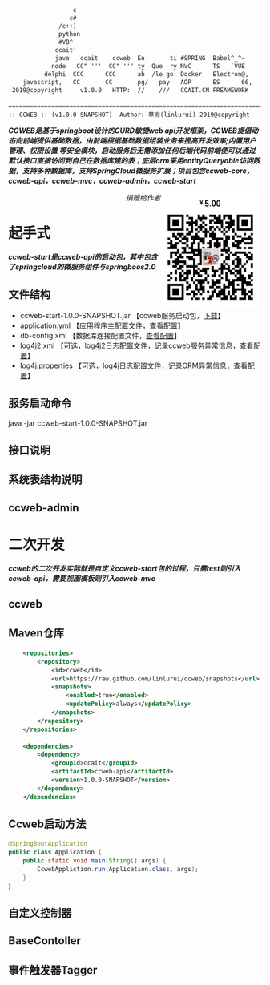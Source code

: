 
                      c
                     c#
                  /c++)
                  python
                  #VB^
                 ccait'
                 java   ccait    ccweb  En       ti #SPRING  Babel^_^~
                node   CC" '''  CC" ''' ty  Que  ry MVC      TS   `VUE
              delphi  CCC      CCC      ab  /le go  Docker   Electron@,
        javascript,   CC       CC       pg/   pay   AOP      ES      66,
     2019@copyright     v1.0.0   HTTP:  //    ///   CCAIT.CN FREAMEWORK

    =========================================================================
    :: CCWEB :: (v1.0.0-SNAPSHOT)  Author: 草耑(linlurui) 2019@copyright

***CCWEB是基于springboot设计的CURD敏捷web api开发框架，CCWEB提倡动态向前端提供基础数据，由前端根据基础数据组装业务来提高开发效率;内置用户管理、权限设置 等安全模块，启动服务后无需添加任何后端代码前端便可以通过默认接口直接访问到自己在数据库建的表；底层orm采用entityQueryable访问数据，支持多种数据库，支持SpringCloud微服务扩展；项目包含ccweb-core，ccweb-api，ccweb-mvc，ccweb-admin，ccweb-start***
</p>
    <img align="right" src="https://github.com/linlurui/entityQueryable/blob/master/pay5.jpg" alt="捐赠给作者"  width="200">
    <p align="right">
        <em>捐赠给作者</em>
    </p>
</p>

# 起手式
***ccweb-start是ccweb-api的启动包，其中包含了springcloud的微服务组件与springboos2.0***
## 文件结构
* ccweb-start-1.0.0-SNAPSHOT.jar 【ccweb服务启动包，[下载](https://github.com/linlurui/ccweb/blob/master/ccweb-start/target/ccweb-start-1.0.0-SNAPSHOT.jar)】
* application.yml 【应用程序主配置文件，[查看配置](https://github.com/linlurui/ccweb/blob/master/ccweb-start/src/main/resources/application.yml)】
* db-config.xml 【数据库连接配置文件，[查看配置](https://github.com/linlurui/ccweb/blob/master/ccweb-start/src/main/resources/db-config.xml)】
* log4j2.xml 【可选，log4j2日志配置文件，记录ccweb服务异常信息，[查看配置](https://github.com/linlurui/ccweb/blob/master/ccweb-start/src/main/resources/log4j2.xml)】
* log4j.properties 【可选，log4j日志配置文件，记录ORM异常信息，[查看配置](https://github.com/linlurui/ccweb/blob/master/ccweb-start/src/main/resources/log4j.properties)】
## 服务启动命令
java -jar ccweb-start-1.0.0-SNAPSHOT.jar
## 接口说明
## 系统表结构说明
## ccweb-admin

# 二次开发
***ccweb的二次开发实际就是自定义ccweb-start包的过程，只需rest则引入ccweb-api，需要视图模板则引入ccweb-mvc***
## ccweb
## Maven仓库
```xml
    <repositories>
        <repository>
            <id>ccweb</id>
            <url>https://raw.github.com/linlurui/ccweb/snapshots</url>
            <snapshots>
                <enabled>true</enabled>
                <updatePolicy>always</updatePolicy>
            </snapshots>
        </repository>
    </repositories>

    <dependencies>
        <dependency>
            <groupId>ccait</groupId>
            <artifactId>ccweb-api</artifactId>
            <version>1.0.0-SNAPSHOT</version>
        </dependency>
    </dependencies>
```

## Ccweb启动方法
```java
@SpringBootApplication
public class Application {
    public static void main(String[] args) {
        CcwebAppliction.run(Application.class, args);
    }
｝
```
## 自定义控制器
## BaseContoller
## 事件触发器Tagger
